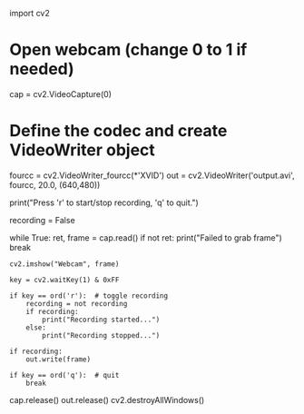 import cv2

# Open webcam (change 0 to 1 if needed)
cap = cv2.VideoCapture(0)

# Define the codec and create VideoWriter object
fourcc = cv2.VideoWriter_fourcc(*'XVID')
out = cv2.VideoWriter('output.avi', fourcc, 20.0, (640,480))

print("Press 'r' to start/stop recording, 'q' to quit.")

recording = False

while True:
    ret, frame = cap.read()
    if not ret:
        print("Failed to grab frame")
        break

    cv2.imshow("Webcam", frame)

    key = cv2.waitKey(1) & 0xFF

    if key == ord('r'):  # toggle recording
        recording = not recording
        if recording:
            print("Recording started...")
        else:
            print("Recording stopped...")

    if recording:
        out.write(frame)

    if key == ord('q'):  # quit
        break

cap.release()
out.release()
cv2.destroyAllWindows()
